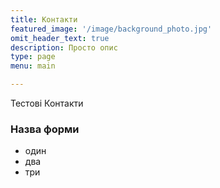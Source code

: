 ```yaml
---
title: Контакти
featured_image: '/image/background_photo.jpg'
omit_header_text: true
description: Просто опис
type: page
menu: main

---
```


Тестові Контакти

### Назва форми

- один
- два
- три
